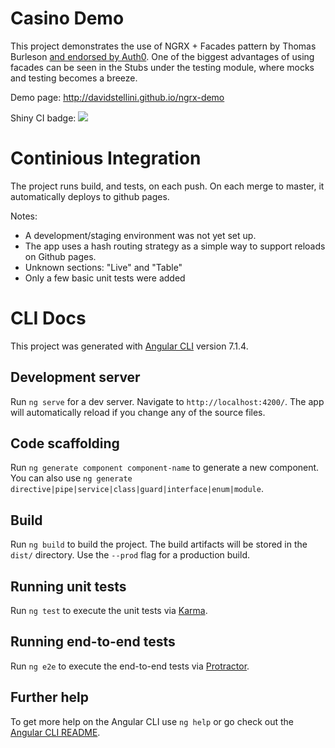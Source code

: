 # Casino Demo
This project demonstrates the use of NGRX + Facades pattern by Thomas Burleson [and endorsed by Auth0](https://auth0.com/blog/ngrx-facades-pros-and-cons/).
One of the biggest advantages of using facades can be seen in the Stubs under the testing module, where mocks and testing becomes a breeze.

Demo page: http://davidstellini.github.io/ngrx-demo

Shiny CI badge:
![](https://github.com/davidstellini/ngrx-demo/workflows/Build%20Test%20And%20Deploy/badge.svg)

# Continious Integration 

The project runs build, and tests, on each push.
On each merge to master, it automatically deploys to github pages.

Notes:
- A development/staging environment was not yet set up.
- The app uses a hash routing strategy as a simple way to support reloads on Github pages.
- Unknown sections: "Live" and "Table"
- Only a few basic unit tests were added


# CLI Docs

This project was generated with [Angular CLI](https://github.com/angular/angular-cli) version 7.1.4.

## Development server

Run `ng serve` for a dev server. Navigate to `http://localhost:4200/`. The app will automatically reload if you change any of the source files.

## Code scaffolding

Run `ng generate component component-name` to generate a new component. You can also use `ng generate directive|pipe|service|class|guard|interface|enum|module`.

## Build

Run `ng build` to build the project. The build artifacts will be stored in the `dist/` directory. Use the `--prod` flag for a production build.

## Running unit tests

Run `ng test` to execute the unit tests via [Karma](https://karma-runner.github.io).

## Running end-to-end tests

Run `ng e2e` to execute the end-to-end tests via [Protractor](http://www.protractortest.org/).

## Further help

To get more help on the Angular CLI use `ng help` or go check out the [Angular CLI README](https://github.com/angular/angular-cli/blob/master/README.md).
